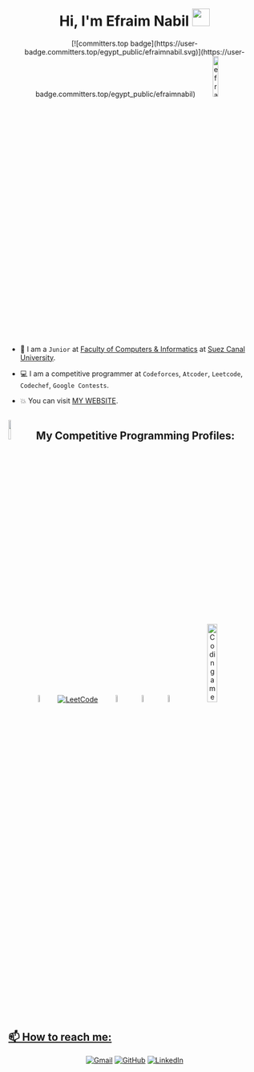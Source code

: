 <h1 align="center">Hi, I'm Efraim Nabil <img src="https://media.giphy.com/media/hvRJCLFzcasrR4ia7z/giphy.gif" width = "35"></h1>

<p align="center"> 
[![committers.top badge](https://user-badge.committers.top/egypt_public/efraimnabil.svg)](https://user-badge.committers.top/egypt_public/efraimnabil)
	<img src="https://komarev.com/ghpvc/?username=efraimnabil&label=Profile%20views&color=555555&labelColor=000000&style=for-the-badge" alt="efraimnabil" width=14.40%/>
</p>

- :school: I am a `Junior` at [Faculty of Computers & Informatics](http://suez.edu.eg/ar/%d9%83%d9%84%d9%8a%d8%a9-%d8%a7%d9%84%d8%ad%d8%a7%d8%b3%d8%a8%d8%a7%d8%aa-%d9%88%d8%a7%d9%84%d9%85%d8%b9%d9%84%d9%88%d9%85%d8%a7%d8%aa/) at [Suez Canal University](http://suez.edu.eg/ar/).

- :computer: I am a competitive programmer at `Codeforces`, `Atcoder`, `Leetcode`, `Codechef`, `Google Contests`.

- :boom: You can visit [MY WEBSITE](https://efraimportfolio.netlify.app/).

## <img src="https://media4.giphy.com/media/dMLmQfCO7lCA2gX3tw/giphy.gif?cid=ecf05e47ak6mwfu812269zzr8ydv529109qzpb8rszwnja9e&rid=giphy.gif&ct=s" width=10%> My Competitive Programming Profiles:

<div align = "center" width = 100%>
  <a href="https://codeforces.com/profile/Efraim_Nabil"><img src="https://img.icons8.com/external-tal-revivo-shadow-tal-revivo/50/000000/external-codeforces-programming-competitions-and-contests-programming-community-logo-shadow-tal-revivo.png" alt="Code Forces" width=6%/></a>
	  &emsp; 
	<a href="https://leetcode.com/Efraim_Nabil/"><img src="https://img.icons8.com/external-tal-revivo-shadow-tal-revivo/50/000000/external-level-up-your-coding-skills-and-quickly-land-a-job-logo-shadow-tal-revivo.png" alt="LeetCode" width=%6/></a>
	  &emsp; 
	<a href="https://atcoder.jp/users/Efraim_Nabil"><img src="https://i.ibb.co/Q9WSjDB/logo.png" alt="AtCoder" width=6%/></a>
	  &emsp; 
	<a href="https://www.codechef.com/users/efraim_nabil"><img src="https://img.icons8.com/color/50/000000/codechef.png" alt="Code Chef" width=6%/></a>
	  &emsp; 
	<a href="https://icpc.global/ICPCID/8YHX1F47QRPQ"><img src="https://i.ibb.co/6J0r7rW/Daco-5610880.png" alt="ICPC Global" width=6% /></a>     
	  &emsp; 
	<a href="https://www.codingame.com/profile/ef2c86c37d1680b24973dc2e9dbe8b8f3559764" ><img src="https://i.ibb.co/1MRppTC/codingame-1.png" alt="Codingame" width=20%>
</div>

## 📫 How to reach me:

<p align="center">
	<a href="mailto:efraimefefraim@gmail.com"><img img src="https://img.shields.io/badge/gmail-%23EA4335.svg?style=plastic&logo=gmail&logoColor=white" alt="Gmail"/></a>
	<a href="https://github.com/efraimnabil"><img src="https://img.shields.io/badge/github-%23181717.svg?style=plastic&logo=github&logoColor=white" alt="GitHub"/></a>
	<a href="https://www.linkedin.com/in/efraimnabil/"><img src="https://img.shields.io/badge/linkedin-%230A66C2.svg?style=plastic&logo=linkedin&logoColor=white" alt="LinkedIn"/></a>
</p>
